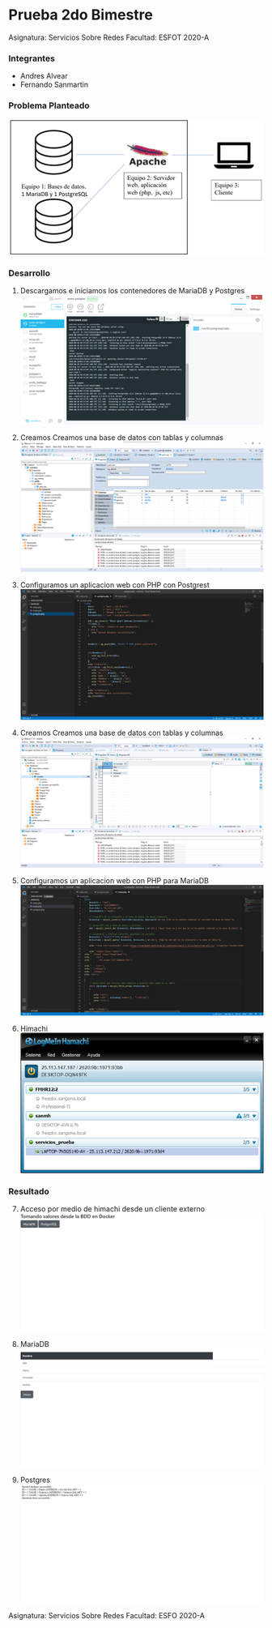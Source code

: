 # Prueba 2do Bimestre
Asignatura: Servicios Sobre Redes
Facultad: ESFOT
2020-A

### Integrantes
- Andres Alvear
- Fernando Sanmartin 
### Problema Planteado
![](https://raw.githubusercontent.com/SANMH/Prueba2B_Servicios/master/assets/0.png)

### Desarrollo
1. Descargamos e iniciamos los contenedores de MariaDB y Postgres
![](https://raw.githubusercontent.com/SANMH/Prueba2B_Servicios/master/assets/1.png)

2. Creamos Creamos una base de datos con tablas y columnas 
![](https://raw.githubusercontent.com/SANMH/Prueba2B_Servicios/master/assets/2.png)

3. Configuramos un aplicacion web con PHP con Postgrest
![](https://raw.githubusercontent.com/SANMH/Prueba2B_Servicios/master/assets/3.png)

4. Creamos Creamos una base de datos con tablas y columnas 
![](https://raw.githubusercontent.com/SANMH/Prueba2B_Servicios/master/assets/4.png)

5. Configuramos un aplicacion web con PHP para MariaDB
![](https://raw.githubusercontent.com/SANMH/Prueba2B_Servicios/master/assets/5.png)


6. Himachi
![](https://raw.githubusercontent.com/SANMH/Prueba2B_Servicios/master/assets/6.png)

### Resultado
7. Acceso por medio de himachi desde un cliente externo
![](https://raw.githubusercontent.com/SANMH/Prueba2B_Servicios/master/assets/7.png)

8. MariaDB
![](https://raw.githubusercontent.com/SANMH/Prueba2B_Servicios/master/assets/8.png)

9. Postgres
![](https://raw.githubusercontent.com/SANMH/Prueba2B_Servicios/master/assets/9.png)

Asignatura: Servicios Sobre Redes
Facultad: ESFO
2020-A
